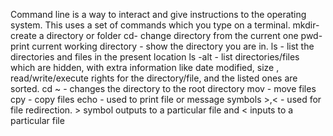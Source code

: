 Command line is a way to interact and give instructions to the operating system. This uses a set of commands which you type on a terminal.
mkdir- create a directory or folder
cd- change directory from the current one
pwd- print current working directory - show the directory you are in.
ls - list the directories and files in the present location
ls -alt - list directories/files which are hidden, with extra information like date modified, size , read/write/execute rights for the directory/file, and the listed ones are sorted.
cd ~ - changes the directory to the root directory
mov - move files
cpy - copy files
echo - used to print file or message
symbols >,< - used for file redirection. > symbol outputs to a particular file and < inputs to a particular file
